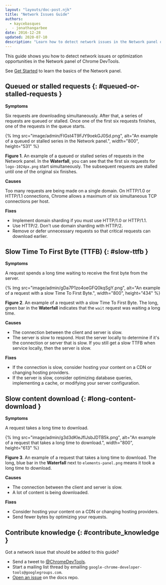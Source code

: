 ```yaml
---
layout: "layouts/doc-post.njk"
title: "Network Issues Guide"
authors:
  - kaycebasques
,  - jonathangarbee
date: 2016-12-28
updated: 2020-07-10
description: "Learn how to detect network issues in the Network panel of Chrome DevTools."
---
```


This guide shows you how to detect network issues or optimization opportunities in the Network panel
of Chrome DevTools.

See [Get Started][1] to learn the basics of the Network panel.

## Queued or stalled requests {: #queued-or-stalled-requests }

**Symptoms**

Six requests are downloading simultaneously. After that, a series of requests are queued or stalled.
Once one of the first six requests finishes, one of the requests in the queue starts.

{% Img src="image/admin/FIGst4T9FJY9oekGJ0Sd.png", alt="An example of a queued or stalled series in the Network panel.", width="800", height="531" %}

**Figure 1**. An example of a queued or stalled series of requests in the Network panel. In the
**Waterfall**, you can see that the first six requests for `logo-1024px.png` start simultaneously.
The subsequent requests are stalled until one of the original six finishes.

**Causes**

Too many requests are being made on a single domain. On HTTP/1.0 or HTTP/1.1 connections, Chrome
allows a maximum of six simultaneous TCP connections per host.

**Fixes**

- Implement domain sharding if you must use HTTP/1.0 or HTTP/1.1.
- Use HTTP/2. Don't use domain sharding with HTTP/2.
- Remove or defer unnecessary requests so that critical requests can download earlier.

## Slow Time To First Byte (TTFB) {: #slow-ttfb }

**Symptoms**

A request spends a long time waiting to receive the first byte from the server.

{% Img src="image/admin/gDa7P1zo4oeGFQ0kqSgY.png", alt="An example of a request with a slow Time To First Byte.", width="800", height="434" %}

**Figure 2**. An example of a request with a slow Time To First Byte. The long, green bar in the
**Waterfall** indicates that the `wait` request was waiting a long time.

**Causes**

- The connection between the client and server is slow.
- The server is slow to respond. Host the server locally to determine if it's the connection or
  server that is slow. If you still get a slow TTFB when service locally, then the server is slow.

**Fixes**

- If the connection is slow, consider hosting your content on a CDN or changing hosting providers.
- If the server is slow, consider optimizing database queries, implementing a cache, or modifying
  your server configuration.

## Slow content download {: #long-content-download }

**Symptoms**

A request takes a long time to download.

{% Img src="image/admin/g3d3dKleJfIJsbJDTB5k.png", alt="An example of a request that takes a long time to download.", width="800", height="613" %}

**Figure 3**. An example of a request that takes a long time to download. The long, blue bar in the
**Waterfall** next to `elements-panel.png` means it took a long time to download.

**Causes**

- The connection between the client and server is slow.
- A lot of content is being downloaded.

**Fixes**

- Consider hosting your content on a CDN or changing hosting providers.
- Send fewer bytes by optimizing your requests.

## Contribute knowledge {: #contribute_knowledge }

Got a network issue that should be added to this guide?

- Send a tweet to [@ChromeDevTools][2].
- Start a mailing list thread by emailing `google-chrome-developer-tools@googlegroups.com`.
- [Open an issue][3] on the docs repo.

[1]: https://developers.google.com/web/tools/chrome-devtools/network-performance
[2]:
  https://twitter.com/intent/tweet?text=@ChromeDevTools%20%5BNetwork%20Issues%20Guide%20Suggestion%5D
[3]:
  https://github.com/google/WebFundamentals/issues/new?title=%5BDevTools%20Network%20Issues%20Guide%20Suggestion%5D
